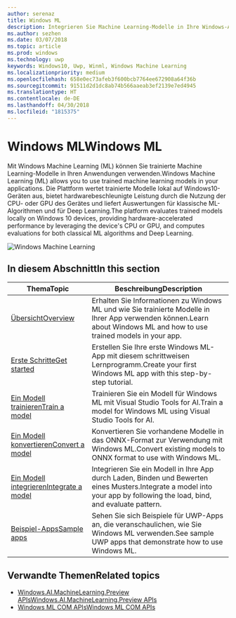 ```yaml
---
author: serenaz
title: Windows ML
description: Integrieren Sie Machine Learning-Modelle in Ihre Windows-Apps mit Windows ML. Die Plattform bietet lokale, hardwarebeschleunigte Bewertung auf Windows10-Geräten.
ms.author: sezhen
ms.date: 03/07/2018
ms.topic: article
ms.prod: windows
ms.technology: uwp
keywords: Windows10, Uwp, Winml, Windows Machine Learning
ms.localizationpriority: medium
ms.openlocfilehash: 658e0ec73afeb3f600bcb7764ee672908a64f36b
ms.sourcegitcommit: 91511d2d1dc8ab74b566aaeab3ef2139e7ed4945
ms.translationtype: HT
ms.contentlocale: de-DE
ms.lasthandoff: 04/30/2018
ms.locfileid: "1815375"
---
```

# <a name="windows-ml"></a><span data-ttu-id="360e4-105">Windows ML</span><span class="sxs-lookup"><span data-stu-id="360e4-105">Windows ML</span></span>

<span data-ttu-id="360e4-106">Mit Windows Machine Learning (ML) können Sie trainierte Machine Learning-Modelle in Ihren Anwendungen verwenden.</span><span class="sxs-lookup"><span data-stu-id="360e4-106">Windows Machine Learning (ML) allows you to use trained machine learning models in your applications.</span></span> <span data-ttu-id="360e4-107">Die Plattform wertet trainierte Modelle lokal auf Windows10-Geräten aus, bietet hardwarebeschleunigte Leistung durch die Nutzung der CPU- oder GPU des Gerätes und liefert Auswertungen für klassische ML-Algorithmen und für Deep Learning.</span><span class="sxs-lookup"><span data-stu-id="360e4-107">The platform evaluates trained models locally on Windows 10 devices, providing hardware-accelerated performance by leveraging the device's CPU or GPU, and computes evaluations for both classical ML algorithms and Deep Learning.</span></span>

![Windows Machine Learning](images/winml-graphic.png)

## <a name="in-this-section"></a><span data-ttu-id="360e4-109">In diesem Abschnitt</span><span class="sxs-lookup"><span data-stu-id="360e4-109">In this section</span></span>

| <span data-ttu-id="360e4-110">Thema</span><span class="sxs-lookup"><span data-stu-id="360e4-110">Topic</span></span> | <span data-ttu-id="360e4-111">Beschreibung</span><span class="sxs-lookup"><span data-stu-id="360e4-111">Description</span></span> |
| - | - |
| [<span data-ttu-id="360e4-112">Übersicht</span><span class="sxs-lookup"><span data-stu-id="360e4-112">Overview</span></span>](overview.md) | <span data-ttu-id="360e4-113">Erhalten Sie Informationen zu Windows ML und wie Sie trainierte Modelle in Ihrer App verwenden können.</span><span class="sxs-lookup"><span data-stu-id="360e4-113">Learn about Windows ML and how to use trained models in your app.</span></span> |
| [<span data-ttu-id="360e4-114">Erste Schritte</span><span class="sxs-lookup"><span data-stu-id="360e4-114">Get started</span></span>](get-started.md) | <span data-ttu-id="360e4-115">Erstellen Sie Ihre erste Windows ML-App mit diesem schrittweisen Lernprogramm.</span><span class="sxs-lookup"><span data-stu-id="360e4-115">Create your first Windows ML app with this step-by-step tutorial.</span></span> |
| [<span data-ttu-id="360e4-116">Ein Modell trainieren</span><span class="sxs-lookup"><span data-stu-id="360e4-116">Train a model</span></span>](train-ai-model.md) | <span data-ttu-id="360e4-117">Trainieren Sie ein Modell für Windows ML mit Visual Studio Tools for AI.</span><span class="sxs-lookup"><span data-stu-id="360e4-117">Train a model for Windows ML using Visual Studio Tools for AI.</span></span> |
| [<span data-ttu-id="360e4-118">Ein Modell konvertieren</span><span class="sxs-lookup"><span data-stu-id="360e4-118">Convert a model</span></span>](conversion-samples.md) | <span data-ttu-id="360e4-119">Konvertieren Sie vorhandene Modelle in das ONNX-Format zur Verwendung mit Windows ML.</span><span class="sxs-lookup"><span data-stu-id="360e4-119">Convert existing models to ONNX format to use with Windows ML.</span></span> |
| [<span data-ttu-id="360e4-120">Ein Modell integrieren</span><span class="sxs-lookup"><span data-stu-id="360e4-120">Integrate a model</span></span>](integrate-model.md) | <span data-ttu-id="360e4-121">Integrieren Sie ein Modell in Ihre App durch Laden, Binden und Bewerten eines Musters.</span><span class="sxs-lookup"><span data-stu-id="360e4-121">Integrate a model into your app by following the load, bind, and evaluate pattern.</span></span> |
| [<span data-ttu-id="360e4-122">Beispiel-Apps</span><span class="sxs-lookup"><span data-stu-id="360e4-122">Sample apps</span></span>](samples.md) | <span data-ttu-id="360e4-123">Sehen Sie sich Beispiele für UWP-Apps an, die veranschaulichen, wie Sie Windows ML verwenden.</span><span class="sxs-lookup"><span data-stu-id="360e4-123">See sample UWP apps that demonstrate how to use Windows ML.</span></span> |

## <a name="related-topics"></a><span data-ttu-id="360e4-124">Verwandte Themen</span><span class="sxs-lookup"><span data-stu-id="360e4-124">Related topics</span></span>

- [<span data-ttu-id="360e4-125">Windows.AI.MachineLearning.Preview APIs</span><span class="sxs-lookup"><span data-stu-id="360e4-125">Windows.AI.MachineLearning.Preview APIs</span></span>](/uwp/api/windows.ai.machinelearning.preview)
- [<span data-ttu-id="360e4-126">Windows ML COM APIs</span><span class="sxs-lookup"><span data-stu-id="360e4-126">Windows ML COM APIs</span></span>](https://msdn.microsoft.com/en-us/library/windows/desktop/mt845849.aspx)
